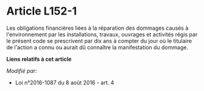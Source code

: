 # Article L152-1

Les obligations financières liées à la réparation des dommages causés à l'environnement par les installations, travaux,
ouvrages et activités régis par le présent code se prescrivent par dix ans à compter du jour où le titulaire de l'action a
connu ou aurait dû connaître la manifestation du dommage.

**Liens relatifs à cet article**

_Modifié par_:

  - Loi n°2016-1087 du 8 août 2016 - art. 4
